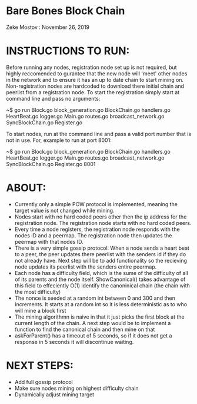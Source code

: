 # Bare Bones Block Chain
Zeke Mostov : November 26, 2019

# INSTRUCTIONS TO RUN:
Before running any nodes, registration node set up is not required, but highly 
reccomended to gurantee that the new node will 'meet' other nodes in the network
and to ensure it has an up to date chain to start mining on.
Non-registration nodes are hardcoded to download there initial chain and peerlist
from a registration node. To start the registration simply start at command line
and pass no arguments:

~$ go run Block.go block_generation.go BlockChain.go handlers.go HeartBeat.go logger.go Main.go routes.go broadcast_network.go SyncBlockChain.go Register.go

To start nodes, run at the command line and pass a valid port number that is not
in use. For, example to run at port 8001:

~$ go run Block.go block_generation.go BlockChain.go handlers.go HeartBeat.go logger.go Main.go routes.go broadcast_network.go SyncBlockChain.go Register.go 8001

# ABOUT:
- Currently only a simple POW protocol is implemented, meaning the target value 
is not changed while mining. 
- Nodes start with no hard coded peers other then the ip address for the
registration node. The registration node starts with no hard coded peers. 
- Every time a node registers, the registration node responds with the nodes 
ID and a peermap. The registration node then updates the peermap with that nodes ID.
- There is a very simple gossip protocol. When a node sends a heart beat to a 
peer, the peer updates there peerlist with the senders id if they do not already
have. Next step will be to add functionality so the recieving node updates its 
peerlist with the senders entire peermap.
- Each node has a difficulty field, which is the sume of the difficulty of all
of its parents and the node itself. ShowCanonical() takes advantage of this field
to effeciently O(1) identify the canoninical chain (the chain with the most 
difficulty)
- The nonce is seeded at a random int between 0 and 300 and then increments. It
starts at a random int so it is less deterministic as to who will mine a block 
first
- The mining algorithmn is naive in that it just picks the first block at the 
current length of the chain. A next step would be to implement a function to find
the canonical chain and then mine on that
- askForParent() has a timeout of 5 seconds, so if it does not get a response in
5 seconds it will discontinue waiting.

# NEXT STEPS:
- Add full gossip protocol
- Make sure nodes mining on highest difficulty chain
- Dynamically adjust mining target
